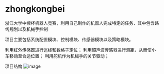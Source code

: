 # zhongkongbei
浙江大学中控杯机器人竞赛，利用自己制作的机器人完成特定的任务，其中包含路线规划以及机械手控制

项目主要包括系统配置模块、控制模块、传感器模块以及策略模块。

利用红外传感器进行巡线和数格子定位；
利用超声波传感器进行测距，从而使小车移动至合适位置；
利用舵机作为机械手的关节驱动；

项目结构
![image](https://user-images.githubusercontent.com/41197389/155832008-497529ef-f7b0-47cb-8d0b-c3c81b5715e7.png)

